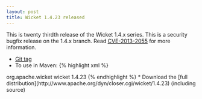 ```yaml
---
layout: post
title: Wicket 1.4.23 released
---
```


This is twenty thirdth release of the Wicket 1.4.x series. This is a security bugfix release on the 1.4.x branch.
Read [CVE-2013-2055](/news/2014/02/06/cve-2013-2055.html) for more information.

* [Git tag](http://git-wip-us.apache.org/repos/asf/wicket/repo?p=wicket.git;a=shortlog;h=refs/tags/wicket-1.4.23)
* To use in Maven:
{% highlight xml %}
<dependency>
    <groupId>org.apache.wicket</groupId>
    <artifactId>wicket</artifactId>
    <version>1.4.23</version>
</dependency>
{% endhighlight %}
* Download the [full distribution](http://www.apache.org/dyn/closer.cgi/wicket/1.4.23) (including source)
